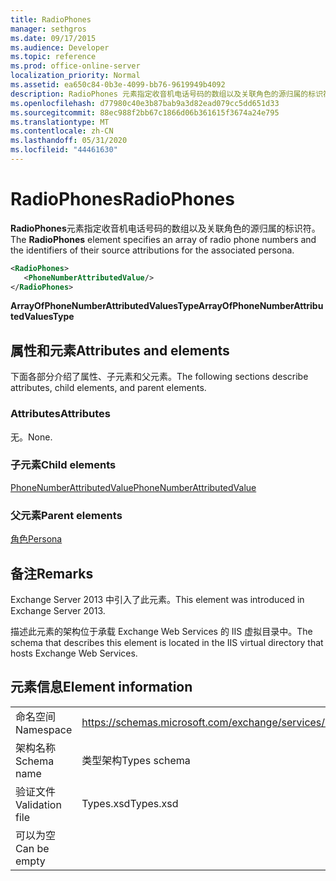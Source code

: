 ```yaml
---
title: RadioPhones
manager: sethgros
ms.date: 09/17/2015
ms.audience: Developer
ms.topic: reference
ms.prod: office-online-server
localization_priority: Normal
ms.assetid: ea650c84-0b3e-4099-bb76-9619949b4092
description: RadioPhones 元素指定收音机电话号码的数组以及关联角色的源归属的标识符。
ms.openlocfilehash: d77980c40e3b87bab9a3d82ead079cc5dd651d33
ms.sourcegitcommit: 88ec988f2bb67c1866d06b361615f3674a24e795
ms.translationtype: MT
ms.contentlocale: zh-CN
ms.lasthandoff: 05/31/2020
ms.locfileid: "44461630"
---
```

# <a name="radiophones"></a><span data-ttu-id="b6bba-103">RadioPhones</span><span class="sxs-lookup"><span data-stu-id="b6bba-103">RadioPhones</span></span>

<span data-ttu-id="b6bba-104">**RadioPhones**元素指定收音机电话号码的数组以及关联角色的源归属的标识符。</span><span class="sxs-lookup"><span data-stu-id="b6bba-104">The **RadioPhones** element specifies an array of radio phone numbers and the identifiers of their source attributions for the associated persona.</span></span> 
  
```XML
<RadioPhones>
   <PhoneNumberAttributedValue/>
</RadioPhones>
```

 <span data-ttu-id="b6bba-105">**ArrayOfPhoneNumberAttributedValuesType**</span><span class="sxs-lookup"><span data-stu-id="b6bba-105">**ArrayOfPhoneNumberAttributedValuesType**</span></span>
## <a name="attributes-and-elements"></a><span data-ttu-id="b6bba-106">属性和元素</span><span class="sxs-lookup"><span data-stu-id="b6bba-106">Attributes and elements</span></span>

<span data-ttu-id="b6bba-107">下面各部分介绍了属性、子元素和父元素。</span><span class="sxs-lookup"><span data-stu-id="b6bba-107">The following sections describe attributes, child elements, and parent elements.</span></span>
  
### <a name="attributes"></a><span data-ttu-id="b6bba-108">Attributes</span><span class="sxs-lookup"><span data-stu-id="b6bba-108">Attributes</span></span>

<span data-ttu-id="b6bba-109">无。</span><span class="sxs-lookup"><span data-stu-id="b6bba-109">None.</span></span>
  
### <a name="child-elements"></a><span data-ttu-id="b6bba-110">子元素</span><span class="sxs-lookup"><span data-stu-id="b6bba-110">Child elements</span></span>

[<span data-ttu-id="b6bba-111">PhoneNumberAttributedValue</span><span class="sxs-lookup"><span data-stu-id="b6bba-111">PhoneNumberAttributedValue</span></span>](phonenumberattributedvalue.md)
  
### <a name="parent-elements"></a><span data-ttu-id="b6bba-112">父元素</span><span class="sxs-lookup"><span data-stu-id="b6bba-112">Parent elements</span></span>

[<span data-ttu-id="b6bba-113">角色</span><span class="sxs-lookup"><span data-stu-id="b6bba-113">Persona</span></span>](persona.md)
  
## <a name="remarks"></a><span data-ttu-id="b6bba-114">备注</span><span class="sxs-lookup"><span data-stu-id="b6bba-114">Remarks</span></span>

<span data-ttu-id="b6bba-115">Exchange Server 2013 中引入了此元素。</span><span class="sxs-lookup"><span data-stu-id="b6bba-115">This element was introduced in Exchange Server 2013.</span></span>
  
<span data-ttu-id="b6bba-116">描述此元素的架构位于承载 Exchange Web Services 的 IIS 虚拟目录中。</span><span class="sxs-lookup"><span data-stu-id="b6bba-116">The schema that describes this element is located in the IIS virtual directory that hosts Exchange Web Services.</span></span>
  
## <a name="element-information"></a><span data-ttu-id="b6bba-117">元素信息</span><span class="sxs-lookup"><span data-stu-id="b6bba-117">Element information</span></span>

|||
|:-----|:-----|
|<span data-ttu-id="b6bba-118">命名空间</span><span class="sxs-lookup"><span data-stu-id="b6bba-118">Namespace</span></span>  <br/> |https://schemas.microsoft.com/exchange/services/2006/types  <br/> |
|<span data-ttu-id="b6bba-119">架构名称</span><span class="sxs-lookup"><span data-stu-id="b6bba-119">Schema name</span></span>  <br/> |<span data-ttu-id="b6bba-120">类型架构</span><span class="sxs-lookup"><span data-stu-id="b6bba-120">Types schema</span></span>  <br/> |
|<span data-ttu-id="b6bba-121">验证文件</span><span class="sxs-lookup"><span data-stu-id="b6bba-121">Validation file</span></span>  <br/> |<span data-ttu-id="b6bba-122">Types.xsd</span><span class="sxs-lookup"><span data-stu-id="b6bba-122">Types.xsd</span></span>  <br/> |
|<span data-ttu-id="b6bba-123">可以为空</span><span class="sxs-lookup"><span data-stu-id="b6bba-123">Can be empty</span></span>  <br/> ||
   

